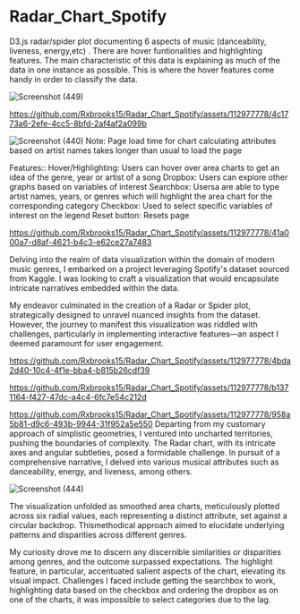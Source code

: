 # Radar_Chart_Spotify

D3.js radar/spider plot documenting 6 aspects of music (danceability, liveness, energy,etc) . There are hover funtionalities and highlighting features. The main characteristic of this data is explaining as much of the data in one instance as possible. This is where the hover features come handy in order to classify the data.

![Screenshot (449)](https://github.com/Rxbrooks15/Radar_Chart_Spotify/assets/112977778/f329beaa-afbd-441f-b0fd-4bc6391af837)


https://github.com/Rxbrooks15/Radar_Chart_Spotify/assets/112977778/4c1773a6-2efe-4cc5-8bfd-2af4af2a099b

![Screenshot (440)](https://github.com/Rxbrooks15/Radar_Chart_Spotify/assets/112977778/d43260dc-84b2-427c-b34b-a14e9157e36c)
Note: Page load time for chart calculating attributes based on artist names takes longer than usual to load the page 

Features::
Hover/Highlighting: Users can hover over area charts to get an idea of the genre, year or artist of a song
Dropbox: Users can explore other graphs based on variables of interest 
Searchbox: Usersa are able to type artist names, years, or genres which will highlight the area chart for the corresponding category 
Checkbox: Used to select specific variables of interest on the legend 
Reset button: Resets page






https://github.com/Rxbrooks15/Radar_Chart_Spotify/assets/112977778/41a000a7-d8af-4621-b4c3-e62ce27a7483


Delving into the realm of data visualization within the domain of modern music genres, I embarked on a project leveraging Spotify's dataset sourced from Kaggle. I was looking to craft a visualization that would encapsulate intricate narratives embedded within the data.

My endeavor culminated in the creation of a Radar or Spider plot, strategically designed to unravel nuanced insights from the dataset. However, the journey to manifest this visualization was riddled with challenges, particularly in implementing interactive features—an aspect I deemed paramount for user engagement.




https://github.com/Rxbrooks15/Radar_Chart_Spotify/assets/112977778/4bda2d40-10c4-4f1e-bba4-b815b26cdf39



https://github.com/Rxbrooks15/Radar_Chart_Spotify/assets/112977778/b1371164-f427-47dc-a4c4-6fc7e54c212d


https://github.com/Rxbrooks15/Radar_Chart_Spotify/assets/112977778/958a5b81-d9c6-493b-9944-31f952a5e550
 Departing from my customary approach of simplistic geometries, I ventured into uncharted territories, pushing the boundaries of complexity. The Radar chart, with its intricate axes and angular subtleties, posed a formidable challenge. In pursuit of a comprehensive narrative, I delved into various musical attributes such as danceability, energy, and liveness, among others.


![Screenshot (444)](https://github.com/Rxbrooks15/Radar_Chart_Spotify/assets/112977778/aabd151e-ba80-4373-91e6-2912c68034bd)

The visualization unfolded as smoothed area charts, meticulously plotted across six radial values, each representing a distinct attribute, set against a circular backdrop. Thismethodical approach aimed to elucidate underlying patterns and disparities across different genres.

My curiosity drove me to discern any discernible similarities or disparities among genres, and the outcome surpassed expectations. The highlight feature, in particular, accentuated salient aspects of the chart, elevating its visual impact. Challenges I faced include getting the searchbox to work, highlighting data based on the checkbox and ordering the dropbox as on one of the charts, it was impossible to select categories due to the lag.

